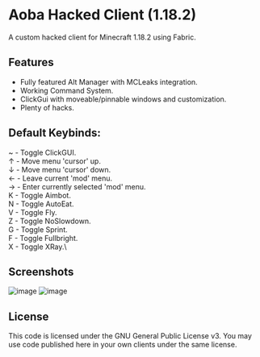 # Aoba Hacked Client (1.18.2)
A custom hacked client for Minecraft 1.18.2 using Fabric. 

## Features
- Fully featured Alt Manager with MCLeaks integration.
- Working Command System.
- ClickGui with moveable/pinnable windows and customization.
- Plenty of hacks.

## Default Keybinds:
~ - Toggle ClickGUI.\
↑ - Move menu 'cursor' up.\
↓ - Move menu 'cursor' down.\
← - Leave current 'mod' menu.\
→ - Enter currently selected 'mod' menu.\
K - Toggle Aimbot.\
N - Toggle AutoEat.\
V - Toggle Fly.\
Z - Toggle NoSlowdown.\
G - Toggle Sprint.\
F - Toggle Fullbright.\
X - Toggle XRay.\

## Screenshots
![image](https://user-images.githubusercontent.com/56643581/155033953-08f9ed72-f79f-46e4-b8ce-80d45d981d7a.png)
![image](https://user-images.githubusercontent.com/56643581/155034033-49970900-802e-4314-9c3a-425abf105a26.png)

## License
This code is licensed under the GNU General Public License v3. You may use code published here in your own clients under the same license.

